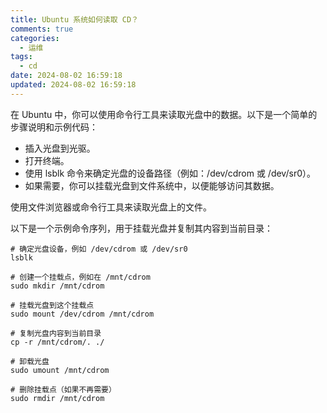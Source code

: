 ```yaml
---
title: Ubuntu 系统如何读取 CD？
comments: true
categories:
  - 运维
tags:
  - cd
date: 2024-08-02 16:59:18
updated: 2024-08-02 16:59:18
---
```


在 Ubuntu 中，你可以使用命令行工具来读取光盘中的数据。以下是一个简单的步骤说明和示例代码：
- 插入光盘到光驱。
- 打开终端。
- 使用 lsblk 命令来确定光盘的设备路径（例如：/dev/cdrom 或 /dev/sr0）。
- 如果需要，你可以挂载光盘到文件系统中，以便能够访问其数据。

使用文件浏览器或命令行工具来读取光盘上的文件。

以下是一个示例命令序列，用于挂载光盘并复制其内容到当前目录：
```shell
# 确定光盘设备，例如 /dev/cdrom 或 /dev/sr0
lsblk

# 创建一个挂载点，例如在 /mnt/cdrom
sudo mkdir /mnt/cdrom

# 挂载光盘到这个挂载点
sudo mount /dev/cdrom /mnt/cdrom

# 复制光盘内容到当前目录
cp -r /mnt/cdrom/. ./

# 卸载光盘
sudo umount /mnt/cdrom

# 删除挂载点（如果不再需要）
sudo rmdir /mnt/cdrom
```
